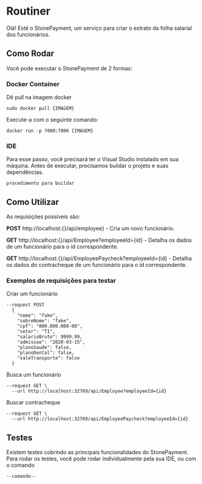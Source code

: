 # Routiner

Olá! Esté o StonePayment, um serviço para criar o extrato da folha salarial dos funcionários.

## Como Rodar

Você pode executar o StonePayment de 2 formas:

### Docker Container
 
Dê pull na imagem docker
```
sudo docker pull {IMAGEM}
```
Execute-a com o seguinte comando:
```
docker run -p 7000:7000 {IMAGEM}
```

### IDE 
Para esse passo, você precisará ter o Visual Studio instalado em sua máquina.
Antes de executar, precisamos buildar o projeto e suas dependências.
```
procedimento para buildar
```

## Como Utilizar
As requisições possíveis são:

**POST** http://localhost:{}/api/employee} - Cria um novo funcionário.

**GET** http://localhost:{}/api/Employee?employeeId={id} - Detalha os dados de um funcionário para o id correspondente.

**GET** http://localhost:{}/api/EmployeePaycheck?employeeId={id} - Detalha os dados do contracheque de um funcionário para o id correspondente.

### Exemplos de requisições para testar

Criar um funcionário
```
--request POST
  {
    "nome": "fake",
    "sobreNome": "fake",
    "cpf": "000.000.000-00",
    "setor": "TI",
    "salarioBruto": 9999.99,
    "admissao": "2020-03-15",
    "planoSaude": false,
    "planoDental": false,
    "valeTransporte": false
  }
```

Busca um funcionário
```
--request GET \
  --url http://localhost:32769/api/Employee?employeeId={id}
```

Buscar contracheque
```
--request GET \
  --url http://localhost:32769/api/EmployeePaycheck?employeeId={id}
```

## Testes 

Existem testes cobrindo as principais funcionalidades do StonePayment.
Para rodar os testes, você pode rodar individualmente pela sua IDE, ou
com o comando

```
--comando--
```
